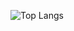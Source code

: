 ![Top Langs](https://github-readme-stats.vercel.app/api/top-langs/?username=maxr777&layout=compact&theme=github_dark&langs_count=20)
<!-- https://github.com/anuraghazra/github-readme-stats -->
